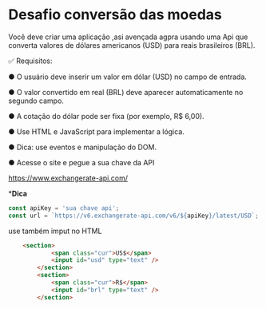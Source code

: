 # Desafio conversão das moedas

Você deve criar uma aplicação ,asi avençada agpra usando uma Api que converta valores de dólares americanos (USD) para reais brasileiros (BRL).

✅ Requisitos:

● O usuário deve inserir um valor em dólar (USD) no campo de entrada.

● O valor convertido em real (BRL) deve aparecer automaticamente no segundo campo.

● A cotação do dólar pode ser fixa (por exemplo, R$ 6,00).

● Use HTML e JavaScript para implementar a lógica.

● Dica: use eventos e manipulação do DOM. 

● Acesse o site e pegue a sua chave da API

https://www.exchangerate-api.com/

***Dica**

```js
const apiKey = 'sua chave api'; 
const url = `https://v6.exchangerate-api.com/v6/${apiKey}/latest/USD`;

```

use também imput no HTML 

```html
    <section>
            <span class="cur">US$</span>
            <input id="usd" type="text" />
        </section>
        <section>
            <span class="cur">R$</span>
            <input id="brl" type="text" />
        </section>
```